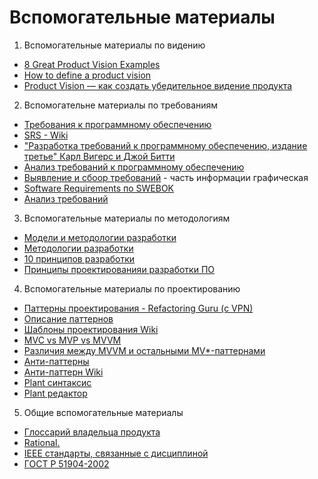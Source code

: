 # Вспомогательные материалы
1) Вспомогательные материалы по видению
- [8 Great Product Vision Examples](https://www.prodpad.com/blog/product-vision-examples/)
- [How to define a product vision](https://www.product-bakery.com/blog/product-vision)
- [Product Vision — как создать убедительное видение продукта](https://admitad.pro/ru/blog/product-vision)
2) Вспомогательне материалы по требованиям
- [Требования к программному обеспечению](https://ru.wikipedia.org/wiki/%D0%A2%D1%80%D0%B5%D0%B1%D0%BE%D0%B2%D0%B0%D0%BD%D0%B8%D1%8F_%D0%BA_%D0%BF%D1%80%D0%BE%D0%B3%D1%80%D0%B0%D0%BC%D0%BC%D0%BD%D0%BE%D0%BC%D1%83_%D0%BE%D0%B1%D0%B5%D1%81%D0%BF%D0%B5%D1%87%D0%B5%D0%BD%D0%B8%D1%8E)
- [SRS - Wiki](https://ru.wikipedia.org/wiki/%D0%A1%D0%BF%D0%B5%D1%86%D0%B8%D1%84%D0%B8%D0%BA%D0%B0%D1%86%D0%B8%D1%8F_%D1%82%D1%80%D0%B5%D0%B1%D0%BE%D0%B2%D0%B0%D0%BD%D0%B8%D0%B9_%D0%BF%D1%80%D0%BE%D0%B3%D1%80%D0%B0%D0%BC%D0%BC%D0%BD%D0%BE%D0%B3%D0%BE_%D0%BE%D0%B1%D0%B5%D1%81%D0%BF%D0%B5%D1%87%D0%B5%D0%BD%D0%B8%D1%8F#:~:text=%D0%A1%D0%BF%D0%B5%D1%86%D0%B8%D1%84%D0%B8%D0%BA%D0%B0%D1%86%D0%B8%D1%8F%20%D1%82%D1%80%D0%B5%D0%B1%D0%BE%D0%B2%D0%B0%D0%BD%D0%B8%D0%B9%20%D0%BF%D1%80%D0%BE%D0%B3%D1%80%D0%B0%D0%BC%D0%BC%D0%BD%D0%BE%D0%B3%D0%BE%20%D0%BE%D0%B1%D0%B5%D1%81%D0%BF%D0%B5%D1%87%D0%B5%D0%BD%D0%B8%D1%8F%20)
- ["Разработка требований к программному обеспечению, издание третье" Карл Вигерс и Джой Битти](https://sd.blackball.lv/books/17500?mode=read)
- [Анализ требований к программному обеспечению](https://logrocon.ru/requirements_analysis)
- [Выявление и сбоор требований](https://tproger.ru/articles/vyjavlenie-i-sbor-trebovanij-k-po-ultimate-guide) - часть информации графическая
- [Software Requirements по SWEBOK](https://web.archive.org/web/20100604013037/http://swebok.sorlik.ru/1_software_requirements.html)
- [Анализ требований](https://ru.wikipedia.org/wiki/%D0%90%D0%BD%D0%B0%D0%BB%D0%B8%D0%B7_%D1%82%D1%80%D0%B5%D0%B1%D0%BE%D0%B2%D0%B0%D0%BD%D0%B8%D0%B9)
3) Вспомогательные материалы по методологиям
- [Модели и методологии разработки](https://gb.ru/posts/methodologies)
- [Методологии разработки](https://wezom.com.ua/blog/metodologija-razrabotki-programmnogo-obespechenija)
- [10 принципов разработки](https://habr.com/ru/articles/589489/)
- [Принципы проектированияи разработки ПО](https://chdv.github.io/articles/2021/designPrincipiles.html)
4) Вспомогательные материалы по проектированию
- [Паттерны проектирования - Refactoring Guru (с VPN)](https://refactoring.guru/ru/design-patterns)
- [Описание паттернов](https://gb.ru/blog/patterny-proektirovaniya/)
- [Шаблоны проектирования Wiki](https://ru.wikipedia.org/wiki/%D0%A8%D0%B0%D0%B1%D0%BB%D0%BE%D0%BD_%D0%BF%D1%80%D0%BE%D0%B5%D0%BA%D1%82%D0%B8%D1%80%D0%BE%D0%B2%D0%B0%D0%BD%D0%B8%D1%8F)
- [MVC vs MVP vs MVVM](https://habr.com/ru/articles/215605/)
- [Различия между MVVM и остальными MV*-паттернами](https://habr.com/ru/companies/mobileup/articles/313538/)
- [Анти-паттерны](https://habr.com/ru/articles/59005/)
- [Анти-паттерн Wiki](https://ru.wikipedia.org/wiki/%D0%90%D0%BD%D1%82%D0%B8%D0%BF%D0%B0%D1%82%D1%82%D0%B5%D1%80%D0%BD)
- [Plant синтаксис](https://plantuml.com/ru/)
- [Plant редактор](https://www.planttext.com/)
5) Общие вспомогательные материалы
- [Глоссарий владельца продукта](https://scrumtrek.ru/blog/product-management/product-glossary/)
- [Rational.](https://dit.isuct.ru/Publish_RUP/index.htm#core.base_rup/domains/rup_domains_79F532D2.html)
- [IEEE стандарты, связанные с дисциплиной](https://web.archive.org/web/20100428141017/http://standards.ieee.org/reading/ieee/std_public/description/se/index.htm)
- [ГОСТ Р 51904-2002](https://docs.cntd.ru/document/1200030195)
